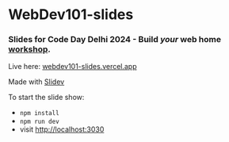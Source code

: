 # WebDev101-slides

### Slides for Code Day Delhi 2024 - Build _your_ web home [workshop](https://x.com/ekaansh/status/1839663043631853906).

Live here: [webdev101-slides.vercel.app](https://webdev101-slides.vercel.app/)

Made with [Slidev](https://github.com/slidevjs/slidev)

To start the slide show:

- `npm install`
- `npm run dev`
- visit <http://localhost:3030>
